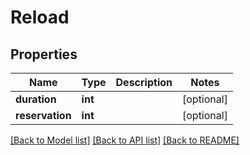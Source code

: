 # Reload

## Properties
Name | Type | Description | Notes
------------ | ------------- | ------------- | -------------
**duration** | **int** |  | [optional] 
**reservation** | **int** |  | [optional] 

[[Back to Model list]](../README.md#documentation-for-models) [[Back to API list]](../README.md#documentation-for-api-endpoints) [[Back to README]](../README.md)


